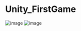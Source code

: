 # Unity_FirstGame
![image](https://user-images.githubusercontent.com/73295089/147410688-037e56a5-0ab0-45d6-ba20-5573f84bacd4.png)
![image](https://user-images.githubusercontent.com/73295089/147410720-3f35f5c7-2247-4754-bf02-5ba3edcce253.png)
